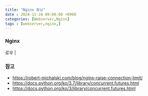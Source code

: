 ```yaml
---
title: "Nginx 튜닝"
date : 2024-11-24 09:00:00 +0900
categories: [Webserver,Nginx]
tags : [webserver,nginx,]
---
```




### **Nginx**

로우 |

### **참고**
- <https://robert-michalski.com/blog/nginx-raise-connection-limit/>
- <https://docs.python.org/ko/3.7/library/concurrent.futures.html>
- <https://docs.python.org/ko/3/library/concurrent.futures.html>

